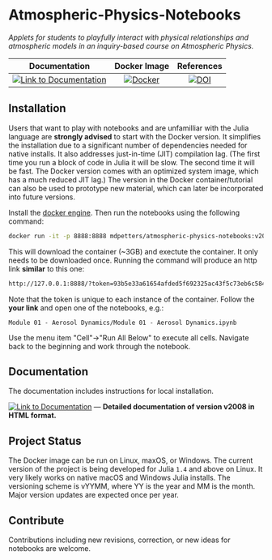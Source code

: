 # Atmospheric-Physics-Notebooks

*Applets for students to playfully interact with physical relationships and
atmospheric models in an inquiry-based course on Atmospheric Physics.*

| **Documentation**                                                               | **Docker Image**                                                                                | **References** |
|:-------------------------------------------------------------------------------:|:-----------------------------------------------------------------------------------------------:|:-------------------------------------------------------------------------------------------------------------------------------------------:|
| [![Link to Documentation](https://img.shields.io/badge/Documentation-v2008-blue)](https://mdpetters.github.io/Atmospheric-Physics-Notebooks/dev/) | [![Docker](https://img.shields.io/docker/v/mdpetters/atmospheric-physics-notebooks?label=Docker)](https://hub.docker.com/r/mdpetters/atmospheric-physics-notebooks/tags) | [![DOI](https://zenodo.org/badge/DOI/10.5281/zenodo.3977570.svg)](https://doi.org/10.5281/zenodo.3977570) |

## Installation

Users that want to play with notebooks and are unfamilliar with the Julia language are **strongly advised** to start with the Docker version. It simplifies the installation due to a significant number of dependencies needed for native installs. It also addresses just-in-time (JIT) compilation lag. (The first time you run a block of code in Julia it will be slow. The second time it will be fast. The Docker version comes with an optimized system image, which has a much reduced JIT lag.) The version in the Docker container/tutorial can also be used to prototype new material, which can later be incorporated into future versions.

Install the [docker engine](https://docs.docker.com/get-docker). Then run the notebooks using the following command:

```bash
docker run -it -p 8888:8888 mdpetters/atmospheric-physics-notebooks:v2008
```

This will download the container (~3GB) and exectute the container. It only needs to be downloaded once. Running the command will produce an http link **similar** to this one:

```bash
http://127.0.0.1:8888/?token=93b5e33a61654afded5f692325ac43f5c73eb6c58435196f
```

Note that the token is unique to each instance of the container. Follow the **your link** and open one of the notebooks, e.g.:

```
Module 01 - Aerosol Dynamics/Module 01 - Aerosol Dynamics.ipynb
```

Use the menu item "Cell"->"Run All Below" to execute all cells. Navigate back to the beginning and work through the notebook.

## Documentation

The documentation includes instructions for local installation.

[![Link to Documentation](https://img.shields.io/badge/Documentation-v2008-blue)](https://mdpetters.github.io/Atmospheric-Physics-Notebooks/dev/) &mdash; **Detailed documentation of version v2008 in HTML format.**


## Project Status
The Docker image can be run on Linux, maxOS, or Windows. The current version of the project is being developed for Julia `1.4` and above on Linux. It very likely works on native macOS and Windows Julia installs.  The versioning scheme is vYYMM, where YY is the year and MM is the month. Major version updates are expected once per year. 

## Contribute
Contributions including new revisions, correction, or new ideas for notebooks are welcome.
